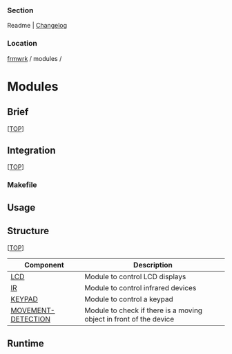 [TOP]: #section "Go to the top of the page"

### Section

Readme | [Changelog](../../changelog.md#section)

### Location
[frmwrk](../../README.md) / modules / 

# Modules

## Brief
[[TOP]]

## Integration
[[TOP]]

### Makefile


## Usage


## Structure
[[TOP]]

| Component                                           | Description                         |
|-----------------------------------------------------|-------------------------------------|
| [LCD](../modules/lcd/readme/readme_lcd.md#section)  | Module to control LCD displays      |
| [IR](../modules/ir/readme/readme_ir.md#section)     | Module to control infrared devices  |
| [KEYPAD](../modules/keypad/readme/readme_keypad.md#section)  | Module to control a keypad |
| [MOVEMENT-DETECTION](../modules/movement_detection/readme/readme_movement_detection.md#section)  | Module to check if there is a moving object in front of the device |

## Runtime

